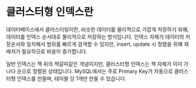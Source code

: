 # 클러스터형 인덱스란
데이터베이스에서 클러스터링이란, 비슷한 데이터를 물리적으로 가깝게 저장하기 위햬, 데이터를 인덱스 순서대로 물리적으로 저장하는 방식입니다.
인덱스 자체가 데이터의 저장순서와 일치해서 범위를 빠르게 검색할 수 있지만, insert, update 시 정렬을 위해 재배치가 필요하므로 비용이 증가합니다.

일반 인덱스는 책 뒤의 책갈피같은 개념이지만, 클러스터형 인덱스는 책 자체가 이미 가나다 순으로 정렬된 상태입니다. 
MySQL에서는 주로 Primary Key가 자동으로 클러스터형 인덱스를 만들며, 테이블 당 1개만 만들 수 있습니다.
